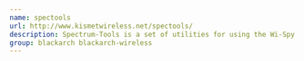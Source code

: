 ```yaml
---
name: spectools
url: http://www.kismetwireless.net/spectools/
description: Spectrum-Tools is a set of utilities for using the Wi-Spy USB spectrum analyzer hardware.
group: blackarch blackarch-wireless
---
```

